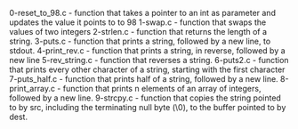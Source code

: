 0-reset_to_98.c - function that takes a pointer to an int as parameter and updates the value it points to to 98
1-swap.c - function that swaps the values of two integers
2-strlen.c - function that returns the length of a string.
3-puts.c - function that prints a string, followed by a new line, to stdout.
4-print_rev.c - function that prints a string, in reverse, followed by a new line
5-rev_string.c - function that reverses a string.
6-puts2.c - function that prints every other character of a string, starting with the first character
7-puts_half.c - function that prints half of a string, followed by a new line.
8-print_array.c - function that prints n elements of an array of integers, followed by a new line.
9-strcpy.c - function that copies the string pointed to by src, including the terminating null byte (\0), to the buffer pointed to by dest.
